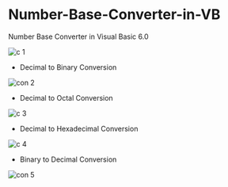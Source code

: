 # Number-Base-Converter-in-VB
Number Base Converter in Visual Basic 6.0

![c 1](https://github.com/PollobRay/Number-Base-Converter-in-VB/assets/96225924/246fcbaf-4e74-4c97-b9d0-bc4923747d1d)



* Decimal to Binary Conversion
  
![con 2](https://github.com/PollobRay/Number-Base-Converter-in-VB/assets/96225924/d9c80411-fd4d-4074-ad2c-b4b243cefafd)



* Decimal to Octal Conversion
  
![c 3](https://github.com/PollobRay/Number-Base-Converter-in-VB/assets/96225924/00513bb7-9241-473a-b1ed-5c75bcc45eb8)



* Decimal to Hexadecimal Conversion
  
![c 4](https://github.com/PollobRay/Number-Base-Converter-in-VB/assets/96225924/b7e3a938-a37a-46b7-924a-262ba8cec1c4)



* Binary to Decimal Conversion
  
![con 5](https://github.com/PollobRay/Number-Base-Converter-in-VB/assets/96225924/80bd2424-4e49-4a6a-bcb1-189f0307c330)

